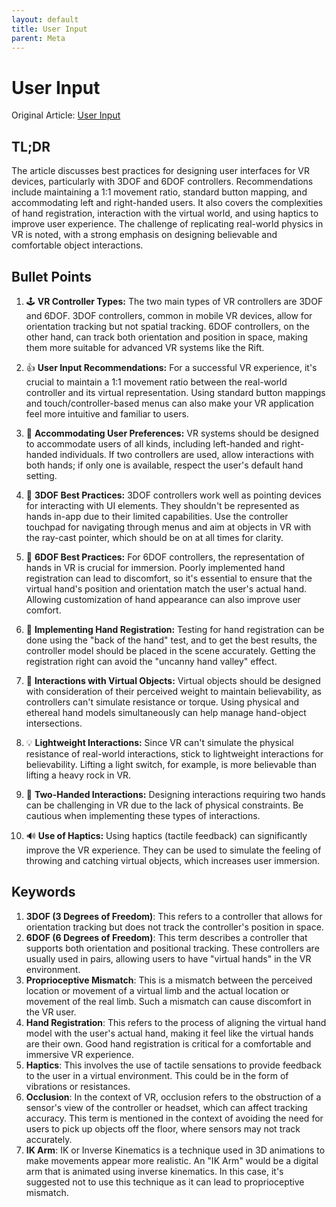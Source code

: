 ```yaml
---
layout: default
title: User Input 
parent: Meta
---
```


# User Input 
Original Article: [User Input](https://developer.oculus.com/resources/bp-userinput/)

## TL;DR
The article discusses best practices for designing user interfaces for VR devices, particularly with 3DOF and 6DOF controllers. Recommendations include maintaining a 1:1 movement ratio, standard button mapping, and accommodating left and right-handed users. It also covers the complexities of hand registration, interaction with the virtual world, and using haptics to improve user experience. The challenge of replicating real-world physics in VR is noted, with a strong emphasis on designing believable and comfortable object interactions.

## Bullet Points
1. 🕹️ **VR Controller Types:** The two main types of VR controllers are 3DOF and 6DOF. 3DOF controllers, common in mobile VR devices, allow for orientation tracking but not spatial tracking. 6DOF controllers, on the other hand, can track both orientation and position in space, making them more suitable for advanced VR systems like the Rift.

2. 👍 **User Input Recommendations:** For a successful VR experience, it's crucial to maintain a 1:1 movement ratio between the real-world controller and its virtual representation. Using standard button mappings and touch/controller-based menus can also make your VR application feel more intuitive and familiar to users.

3. 👥 **Accommodating User Preferences:** VR systems should be designed to accommodate users of all kinds, including left-handed and right-handed individuals. If two controllers are used, allow interactions with both hands; if only one is available, respect the user's default hand setting.

4. 📱 **3DOF Best Practices:** 3DOF controllers work well as pointing devices for interacting with UI elements. They shouldn't be represented as hands in-app due to their limited capabilities. Use the controller touchpad for navigating through menus and aim at objects in VR with the ray-cast pointer, which should be on at all times for clarity.

5. 👐 **6DOF Best Practices:** For 6DOF controllers, the representation of hands in VR is crucial for immersion. Poorly implemented hand registration can lead to discomfort, so it's essential to ensure that the virtual hand's position and orientation match the user's actual hand. Allowing customization of hand appearance can also improve user comfort.

6. 📐 **Implementing Hand Registration:** Testing for hand registration can be done using the "back of the hand" test, and to get the best results, the controller model should be placed in the scene accurately. Getting the registration right can avoid the "uncanny hand valley" effect.

7. 💫 **Interactions with Virtual Objects:** Virtual objects should be designed with consideration of their perceived weight to maintain believability, as controllers can't simulate resistance or torque. Using physical and ethereal hand models simultaneously can help manage hand-object intersections.

8. 💡 **Lightweight Interactions:** Since VR can't simulate the physical resistance of real-world interactions, stick to lightweight interactions for believability. Lifting a light switch, for example, is more believable than lifting a heavy rock in VR.

9. 🤲 **Two-Handed Interactions:** Designing interactions requiring two hands can be challenging in VR due to the lack of physical constraints. Be cautious when implementing these types of interactions.

10. 🔊 **Use of Haptics:** Using haptics (tactile feedback) can significantly improve the VR experience. They can be used to simulate the feeling of throwing and catching virtual objects, which increases user immersion.

## Keywords
1. **3DOF (3 Degrees of Freedom)**: This refers to a controller that allows for orientation tracking but does not track the controller's position in space.
2. **6DOF (6 Degrees of Freedom)**: This term describes a controller that supports both orientation and positional tracking. These controllers are usually used in pairs, allowing users to have "virtual hands" in the VR environment.
3. **Proprioceptive Mismatch**: This is a mismatch between the perceived location or movement of a virtual limb and the actual location or movement of the real limb. Such a mismatch can cause discomfort in the VR user.
4. **Hand Registration**: This refers to the process of aligning the virtual hand model with the user's actual hand, making it feel like the virtual hands are their own. Good hand registration is critical for a comfortable and immersive VR experience.
5. **Haptics**: This involves the use of tactile sensations to provide feedback to the user in a virtual environment. This could be in the form of vibrations or resistances.
6. **Occlusion**: In the context of VR, occlusion refers to the obstruction of a sensor's view of the controller or headset, which can affect tracking accuracy. This term is mentioned in the context of avoiding the need for users to pick up objects off the floor, where sensors may not track accurately.
7. **IK Arm**: IK or Inverse Kinematics is a technique used in 3D animations to make movements appear more realistic. An "IK Arm" would be a digital arm that is animated using inverse kinematics. In this case, it's suggested not to use this technique as it can lead to proprioceptive mismatch.